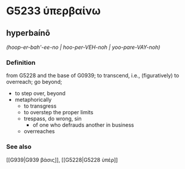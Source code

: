 # G5233 ὑπερβαίνω

## hyperbaínō

_(hoop-er-bah'-ee-no | hoo-per-VEH-noh | yoo-pare-VAY-noh)_

### Definition

from G5228 and the base of G0939; to transcend, i.e., (figuratively) to overreach; go beyond; 

- to step over, beyond
- metaphorically
  - to transgress
  - to overstep the proper limits
  - trespass, do wrong, sin
    - of one who defrauds another in business
  - overreaches

### See also

[[G939|G939 βάσις]], [[G5228|G5228 ὑπέρ]]
